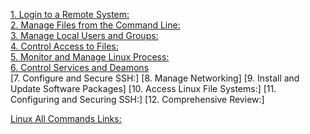 [1. Login to a Remote System:](https://github.com/bishaldhimal4444/linux_Contents/blob/main/login_to_a_Remote_System.md)  
[2. Manage Files from the Command Line:](https://github.com/bishaldhimal4444/linux_Contents/blob/main/Manage_Files_from_the_Command_Line.md)    
[3. Manage Local Users and Groups:](https://github.com/bishaldhimal4444/linux_Contents/blob/main/Manage_Local_Users_and_Groups.md)  
[4. Control Access to Files:](https://github.com/bishaldhimal4444/linux_Contents/blob/main/Control_Access_to_files.md)  
[5. Monitor and Manage Linux Process:](https://github.com/bishaldhimal4444/linux_Contents/blob/main/Monitor_and_manage_Linux_process.md)  
[6. Control Services and Deamons](https://github.com/bishaldhimal4444/linux_Contents/blob/main/Control_Services_and_Deamons.md)  
[7. Configure and Secure SSH:]
[8. Manage Networking]
[9. Install and Update Software Packages]
[10. Access Linux File Systems:]
[11. Configuring and Securing SSH:]
[12. Comprehensive Review:]


 [Linux All Commands Links:](https://github.com/trinib/Linux-Bash-Commands)
